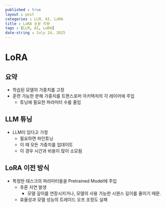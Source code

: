 ```yaml
---
published : true
layout : post
categories : LLM, AI, LoRA
title : LoRA 논문 리뷰
tags : [LLM, AI, LoRA]
date-string : July 24, 2025
---
```


# LoRA
## 요약
- 학습된 모델의 가중치를 고정
- 훈련 가능한 분해 가중치를 트랜스포머 아키텍처의 각 레이어에 주입
    - 튜닝에 필요한 파라미터 수를 줄임


## LLM 튜닝
- LLM이 있다고 가정
    - 필요하면 파인튜닝
    - 이 때 모든 가중치를 업데이트
    - 이 경우 시간과 비용이 많이 소모됨

## LoRA 이전 방식

- 특정한 태스크의 파라미터들을 Pretrained Model에 주입
    - 추론 지연 발생
        - 모델 깊이를 연장시키거나, 모델의 사용 가능한 시퀀스 길이를 줄이기 때문.
    - 효율성과 모델 성능의 트레이드 오프 조정도 실패